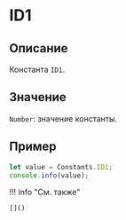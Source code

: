 # ID1

## Описание
Константа `ID1`.

## Значение
`Number`: значение константы.

## Пример
```javascript linenums="1"
let value = Constants.ID1;
console.info(value);
```

!!! info "См. также"

    []()

